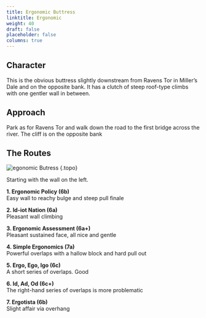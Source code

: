 ```yaml
---
title: Ergonomic Buttress
linktitle: Ergonomic
weight: 40
draft: false
placeholder: false
columns: true
---
```


## Character

This is the obvious buttress slightly downstream from Ravens Tor in Miller’s Dale and on the opposite bank. It has a clutch of steep roof-type climbs with one gentler wall in between.

## Approach

Park as for Ravens Tor and walk down the road to the first bridge across the river. The cliff is on the opposite bank

## The Routes

![egonomic Butress](/img/peak/millers-dale/ergonomic-buttress.jpg)
{.topo}

Starting with the wall on the left.

**1. Ergonomic Policy (6b)**  
Easy wall to reachy bulge and steep pull finale

**2. Id-iot Nation (6a)**  
Pleasant wall climbing

**3. Ergonomic Assessment (6a+)**  
Pleasant sustained face, all nice and gentle

**4. Simple Ergonomics (7a)**  
Powerful overlaps with a hallow block and hard pull out 

**5. Ergo, Ego, Igo (6c)**  
A short series of overlaps. Good

**6. Id, Ad, Od (6c+)**  
The right-hand series of overlaps is more problematic

**7. Ergotista (6b)**  
Slight affair via overhang


